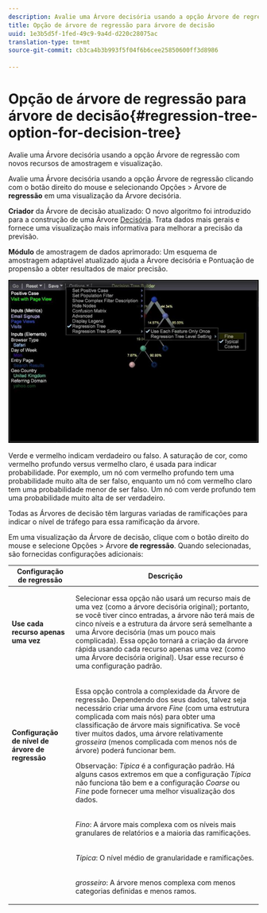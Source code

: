 ```yaml
---
description: Avalie uma Árvore decisória usando a opção Árvore de regressão com novos recursos de amostragem e visualização.
title: Opção de árvore de regressão para árvore de decisão
uuid: 1e3b5d5f-1fed-49c9-9a4d-d220c28075ac
translation-type: tm+mt
source-git-commit: cb3ca4b3b993f5f04f6b6cee25850600ff3d8986

---
```



# Opção de árvore de regressão para árvore de decisão{#regression-tree-option-for-decision-tree}

Avalie uma Árvore decisória usando a opção Árvore de regressão com novos recursos de amostragem e visualização.

Avalie uma Árvore decisória usando a opção Árvore de regressão clicando com o botão direito do mouse e selecionando Opções > Árvore de **regressão** em uma visualização da Árvore decisória.

**Criador** da Árvore de decisão atualizado: O novo algoritmo foi introduzido para a construção de uma Árvore [Decisória](https://docs.adobe.com/content/help/en/data-workbench/using/client/analysis-visualizations/decision-trees/c-decision-trees.html). Trata dados mais gerais e fornece uma visualização mais informativa para melhorar a precisão da previsão.

**Módulo** de amostragem de dados aprimorado: Um esquema de amostragem adaptável atualizado ajuda a Árvore decisória e Pontuação de propensão a obter resultados de maior precisão.

![](assets/CART-RegressionTreeOptions.jpg)

Verde e vermelho indicam verdadeiro ou falso. A saturação de cor, como vermelho profundo versus vermelho claro, é usada para indicar probabilidade. Por exemplo, um nó com vermelho profundo tem uma probabilidade muito alta de ser falso, enquanto um nó com vermelho claro tem uma probabilidade menor de ser falso. Um nó com verde profundo tem uma probabilidade muito alta de ser verdadeiro.

Todas as Árvores de decisão têm larguras variadas de ramificações para indicar o nível de tráfego para essa ramificação da árvore.

Em uma visualização da Árvore de decisão, clique com o botão direito do mouse e selecione Opções > Árvore **de regressão**. Quando selecionadas, são fornecidas configurações adicionais:

<table id="table_39E025A3E0B549B4BEDCE0D30A499211"> 
 <thead> 
  <tr> 
   <th colname="col1" class="entry"> Configuração de regressão </th> 
   <th colname="col2" class="entry"> Descrição </th> 
  </tr>
 </thead>
 <tbody> 
  <tr> 
   <td colname="col1"> <p><b>Use cada recurso apenas uma vez</b> </p> </td> 
   <td colname="col2"> <p>Selecionar essa opção não usará um recurso mais de uma vez (como a árvore decisória original); portanto, se você tiver cinco entradas, a árvore não terá mais de cinco níveis e a estrutura da árvore será semelhante a uma Árvore decisória (mas um pouco mais complicada). Essa opção tornará a criação da árvore rápida usando cada recurso apenas uma vez (como uma Árvore decisória original). Usar esse recurso é uma configuração padrão. </p> </td> 
  </tr> 
  <tr> 
   <td colname="col1"> <p><b>Configuração de nível de árvore de regressão </b> </p> </td> 
   <td colname="col2"> <p>Essa opção controla a complexidade da Árvore de regressão. Dependendo dos seus dados, talvez seja necessário criar uma árvore <i>Fine</i> (com uma estrutura complicada com mais nós) para obter uma classificação de árvore mais significativa. Se você tiver muitos dados, uma árvore relativamente <i>grosseira</i> (menos complicada com menos nós de árvore) poderá funcionar bem. </p> <p> <p>Observação: <i>Típica</i> é a configuração padrão. Há alguns casos extremos em que a configuração <i>Típica</i> não funciona tão bem e a configuração <i>Coarse</i> ou <i>Fine</i> pode fornecer uma melhor visualização dos dados. </p> </p> </td> 
  </tr> 
  <tr> 
   <td colname="col1"> </td> 
   <td colname="col2"> <p><i>Fino</i>: A árvore mais complexa com os níveis mais granulares de relatórios e a maioria das ramificações. </p> </td> 
  </tr> 
  <tr> 
   <td colname="col1"> </td> 
   <td colname="col2"> <p><i>Típica</i>: O nível médio de granularidade e ramificações. </p> </td> 
  </tr> 
  <tr> 
   <td colname="col1"> </td> 
   <td colname="col2"> <p><i>grosseiro</i>: A árvore menos complexa com menos categorias definidas e menos ramos. </p> </td> 
  </tr> 
 </tbody> 
</table>

